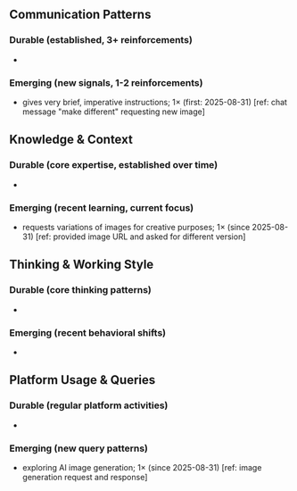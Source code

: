 ## Communication Patterns
### Durable (established, 3+ reinforcements)
- 

### Emerging (new signals, 1-2 reinforcements)
- gives very brief, imperative instructions; 1× (first: 2025-08-31) [ref: chat message "make different" requesting new image]

## Knowledge & Context
### Durable (core expertise, established over time)
-

### Emerging (recent learning, current focus)
- requests variations of images for creative purposes; 1× (since 2025-08-31) [ref: provided image URL and asked for different version]

## Thinking & Working Style
### Durable (core thinking patterns)
-

### Emerging (recent behavioral shifts)
-

## Platform Usage & Queries
### Durable (regular platform activities)
-

### Emerging (new query patterns)
- exploring AI image generation; 1× (since 2025-08-31) [ref: image generation request and response]